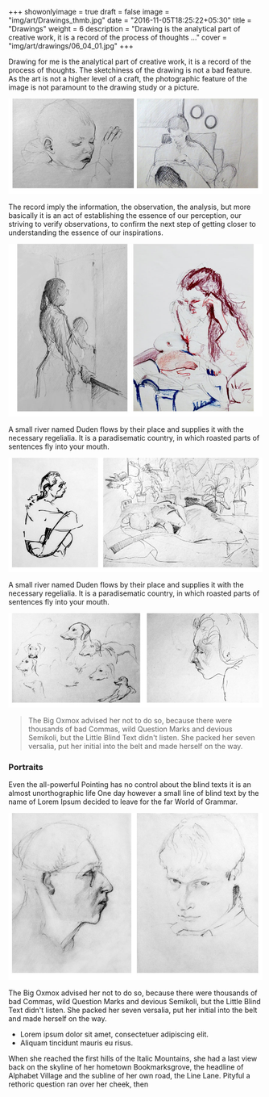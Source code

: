 +++
showonlyimage = true
draft = false
image = "img/art/Drawings_thmb.jpg"
date = "2016-11-05T18:25:22+05:30"
title = "Drawings"
weight = 6
description = "Drawing is the analytical part of creative work, it is a record of the process of thoughts ..."
cover = "img/art/drawings/06_04_01.jpg"
+++

Drawing for me is the analytical part of creative work, it is a record of the process of thoughts. The sketchiness of the drawing is not a bad feature. As the art is not a higher level of a craft, the photographic feature of the image is not paramount to the drawing study or a picture.
<!--more-->

![sample image](/img/art/drawings/drawings_1.jpg)

The record imply the information, the observation, the analysis, but more basically it is an act of establishing the essence of our perception, our striving to verify observations, to confirm the next step of getting closer to understanding the essence of our inspirations.

![sample image](/img/art/drawings/drawings_2.jpg)

A small river named Duden flows by their place and supplies it with the necessary regelialia. It is a paradisematic country, in which roasted parts of sentences fly into your mouth.

![sample image](/img/art/drawings/drawings_3.jpg)

A small river named Duden flows by their place and supplies it with the necessary regelialia. It is a paradisematic country, in which roasted parts of sentences fly into your mouth.

![sample image](/img/art/drawings/drawings_4.jpg)

> The Big Oxmox advised her not to do so, because there were thousands of bad Commas, wild Question Marks and devious Semikoli, but the Little Blind Text didn't listen. She packed her seven versalia, put her initial into the belt and made herself on the way.

### Portraits

Even the all-powerful Pointing has no control about the blind texts it is an almost unorthographic life One day however a small line of blind text by the name of Lorem Ipsum decided to leave for the far World of Grammar.

![sample image](/img/art/drawings/drawings_5.jpg)

The Big Oxmox advised her not to do so, because there were thousands of bad Commas, wild Question Marks and devious Semikoli, but the Little Blind Text didn't listen. She packed her seven versalia, put her initial into the belt and made herself on the way.

* Lorem ipsum dolor sit amet, consectetuer adipiscing elit.
* Aliquam tincidunt mauris eu risus.

When she reached the first hills of the Italic Mountains, she had a last view back on the skyline of her hometown Bookmarksgrove, the headline of Alphabet Village and the subline of her own road, the Line Lane. Pityful a rethoric question ran over her cheek, then
